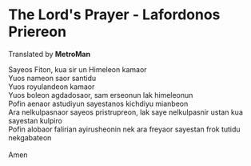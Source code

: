 # The Lord's Prayer - Lafordonos Priereon
<p>Translated by <strong>MetroMan</strong></p>
<p>Sayeos Fiton, kua sir un Himeleon kamaor<br>
Yuos nameon saor santidu<br>
Yuos royulandeon kamaor<br>
Yuos boleon agdadosaor, sam erseonun lak himeleonun<br>
Pofin aenaor astudiyun sayestanos kichdiyu mianbeon<br>
Ara nelkulpasnaor sayeos pristrupreon, lak saye nelkulpasnir ustan kua sayestan kulpiro<br>
Pofin alobaor falirian ayirusheonin nek ara freyaor sayestan frok tutidu nekgabateon<br>
<br>
Amen</p>
